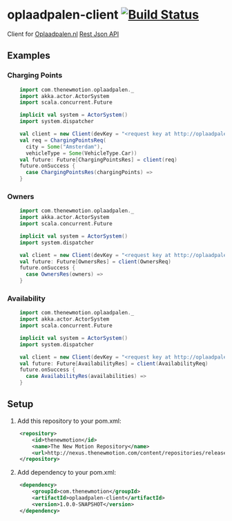 # oplaadpalen-client [![Build Status](https://secure.travis-ci.org/thenewmotion/oplaadpalen-client.png)](http://travis-ci.org/thenewmotion/oplaadpalen-client)

Client for [Oplaadpalen.nl](http://www.oplaadpalen.nl) [Rest Json API](http://www.oplaadpalen.nl/w/outbound-api)

## Examples

### Charging Points

```scala
    import com.thenewmotion.oplaadpalen._
    import akka.actor.ActorSystem
    import scala.concurrent.Future

    implicit val system = ActorSystem()
    import system.dispatcher

    val client = new Client(devKey = "<request key at http://oplaadpalen.nl/dev/register>")
    val req = ChargingPointsReq(
      city = Some("Amsterdam"),
      vehicleType = Some(VehicleType.Car))
    val future: Future[ChargingPointsRes] = client(req)
    future.onSuccess {
      case ChargingPointsRes(chargingPoints) =>
    }
```

### Owners

```scala
    import com.thenewmotion.oplaadpalen._
    import akka.actor.ActorSystem
    import scala.concurrent.Future

    implicit val system = ActorSystem()
    import system.dispatcher

    val client = new Client(devKey = "<request key at http://oplaadpalen.nl/dev/register>")
    val future: Future[OwnersRes] = client(OwnersReq)
    future.onSuccess {
      case OwnersRes(owners) =>
    }
```

### Availability

```scala
    import com.thenewmotion.oplaadpalen._
    import akka.actor.ActorSystem
    import scala.concurrent.Future

    implicit val system = ActorSystem()
    import system.dispatcher

    val client = new Client(devKey = "<request key at http://oplaadpalen.nl/dev/register>")
    val future: Future[AvailabilityRes] = client(AvailabilityReq)
    future.onSuccess {
      case AvailabilityRes(availabilities) =>
    }
```

## Setup

1. Add this repository to your pom.xml:
```xml
    <repository>
        <id>thenewmotion</id>
        <name>The New Motion Repository</name>
        <url>http://nexus.thenewmotion.com/content/repositories/releases-public</url>
    </repository>
```

2. Add dependency to your pom.xml:
```xml
    <dependency>
        <groupId>com.thenewmotion</groupId>
        <artifactId>oplaadpalen-client</artifactId>
        <version>1.0.0-SNAPSHOT</version>
    </dependency>
```
